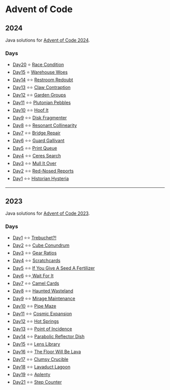 # Advent of Code

## 2024

Java solutions for [Advent of Code 2024](https://adventofcode.com/2024).

### Days

- [Day20](https://github.com/jpl25658/advent-of-code/blob/main/src/main/java/org/jpl/advent/year24/days/Day20.java)
  ⭐ [Race Condition](https://adventofcode.com/2024/day/20)
- [Day15](https://github.com/jpl25658/advent-of-code/blob/main/src/main/java/org/jpl/advent/year24/days/Day15.java)
  ⭐ [Warehouse Woes](https://adventofcode.com/2024/day/15)
- [Day14](https://github.com/jpl25658/advent-of-code/blob/main/src/main/java/org/jpl/advent/year24/days/Day14.java)
  ⭐⭐ [Restroom Redoubt](https://adventofcode.com/2024/day/14)
- [Day13](https://github.com/jpl25658/advent-of-code/blob/main/src/main/java/org/jpl/advent/year24/days/Day13.java)
  ⭐⭐ [Claw Contraption](https://adventofcode.com/2024/day/13)
- [Day12](https://github.com/jpl25658/advent-of-code/blob/main/src/main/java/org/jpl/advent/year24/days/Day12.java)
  ⭐⭐ [Garden Groups](https://adventofcode.com/2024/day/12)
- [Day11](https://github.com/jpl25658/advent-of-code/blob/main/src/main/java/org/jpl/advent/year24/days/Day11.java)
  ⭐⭐ [Plutonian Pebbles](https://adventofcode.com/2024/day/11)
- [Day10](https://github.com/jpl25658/advent-of-code/blob/main/src/main/java/org/jpl/advent/year24/days/Day10.java)
  ⭐⭐ [Hoof It](https://adventofcode.com/2024/day/10)
- [Day9](https://github.com/jpl25658/advent-of-code/blob/main/src/main/java/org/jpl/advent/year24/days/Day9.java)
  ⭐⭐ [Disk Fragmenter](https://adventofcode.com/2024/day/9)
- [Day8](https://github.com/jpl25658/advent-of-code/blob/main/src/main/java/org/jpl/advent/year24/days/Day8.java)
  ⭐⭐ [Resonant Collinearity](https://adventofcode.com/2024/day/8)
- [Day7](https://github.com/jpl25658/advent-of-code/blob/main/src/main/java/org/jpl/advent/year24/days/Day7.java)
  ⭐⭐ [Bridge Repair](https://adventofcode.com/2024/day/7)
- [Day6](https://github.com/jpl25658/advent-of-code/blob/main/src/main/java/org/jpl/advent/year24/days/Day6.java)
  ⭐⭐ [Guard Gallivant](https://adventofcode.com/2024/day/6)
- [Day5](https://github.com/jpl25658/advent-of-code/blob/main/src/main/java/org/jpl/advent/year24/days/Day5.java)
  ⭐⭐ [Print Queue](https://adventofcode.com/2024/day/5)
- [Day4](https://github.com/jpl25658/advent-of-code/blob/main/src/main/java/org/jpl/advent/year24/days/Day4.java) ⭐⭐ [Ceres Search](https://adventofcode.com/2024/day/4)
- [Day3](https://github.com/jpl25658/advent-of-code/blob/main/src/main/java/org/jpl/advent/year24/days/Day3.java) ⭐⭐ [Mull It Over](https://adventofcode.com/2024/day/3)
- [Day2](https://github.com/jpl25658/advent-of-code/blob/main/src/main/java/org/jpl/advent/year24/days/Day2.java) ⭐⭐ [Red-Nosed Reports](https://adventofcode.com/2024/day/2)
- [Day1](https://github.com/jpl25658/advent-of-code/blob/main/src/main/java/org/jpl/advent/year24/days/Day1.java) ⭐⭐ [Historian Hysteria](https://adventofcode.com/2024/day/1)

---

## 2023

Java solutions for [Advent of Code 2023](https://adventofcode.com/2023).

### Days

- [Day1](https://github.com/jpl25658/advent-of-code/blob/main/src/main/java/org/jpl/advent/year23/days/Day1.java) ⭐⭐ [Trebuchet?!](https://adventofcode.com/2023/day/1)
- [Day2](https://github.com/jpl25658/advent-of-code/blob/main/src/main/java/org/jpl/advent/year23/days/Day2.java) ⭐⭐ [Cube Conundrum](https://adventofcode.com/2023/day/2)
- [Day3](https://github.com/jpl25658/advent-of-code/blob/main/src/main/java/org/jpl/advent/year23/days/Day3.java) ⭐⭐ [Gear Ratios](https://adventofcode.com/2023/day/3)
- [Day4](https://github.com/jpl25658/advent-of-code/blob/main/src/main/java/org/jpl/advent/year23/days/Day4.java) ⭐⭐ [Scratchcards](https://adventofcode.com/2023/day/4)
- [Day5](https://github.com/jpl25658/advent-of-code/blob/main/src/main/java/org/jpl/advent/year23/days/Day5.java) ⭐⭐ [If You Give A Seed A Fertilizer](https://adventofcode.com/2023/day/15)
- [Day6](https://github.com/jpl25658/advent-of-code/blob/main/src/main/java/org/jpl/advent/year23/days/Day6.java) ⭐⭐[ Wait For It](https://adventofcode.com/2023/day/6)
- [Day7](https://github.com/jpl25658/advent-of-code/blob/main/src/main/java/org/jpl/advent/year23/days/Day7.java) ⭐⭐ [Camel Cards](https://adventofcode.com/2023/day/7)
- [Day8](https://github.com/jpl25658/advent-of-code/blob/main/src/main/java/org/jpl/advent/year23/days/Day8.java) ⭐⭐ [Haunted Wasteland](https://adventofcode.com/2023/day/8)
- [Day9](https://github.com/jpl25658/advent-of-code/blob/main/src/main/java/org/jpl/advent/year23/days/Day9.java) ⭐⭐ [Mirage Maintenance](https://adventofcode.com/2023/day/9)
- [Day10](https://github.com/jpl25658/advent-of-code/blob/main/src/main/java/org/jpl/advent/year23/days/Day10.java) ⭐⭐ [Pipe Maze](https://adventofcode.com/2023/day/10)
- [Day11](https://github.com/jpl25658/advent-of-code/blob/main/src/main/java/org/jpl/advent/year23/days/Day11.java) ⭐⭐ [Cosmic Expansion](https://adventofcode.com/2023/day/11)
- [Day12](https://github.com/jpl25658/advent-of-code/blob/main/src/main/java/org/jpl/advent/year23/days/Day12.java) ⭐⭐ [Hot Springs](https://adventofcode.com/2023/day/12)
- [Day13](https://github.com/jpl25658/advent-of-code/blob/main/src/main/java/org/jpl/advent/year23/days/Day13.java) ⭐⭐ [Point of Incidence](https://adventofcode.com/2023/day/13)
- [Day14](https://github.com/jpl25658/advent-of-code/blob/main/src/main/java/org/jpl/advent/year23/days/Day14.java) ⭐⭐ [Parabolic 
  Reflector Dish](https://adventofcode.com/2023/day/14)
- [Day15](https://github.com/jpl25658/advent-of-code/blob/main/src/main/java/org/jpl/advent/year23/days/Day15.java) ⭐⭐ [Lens Library](https://adventofcode.com/2023/day/15)
- [Day16](https://github.com/jpl25658/advent-of-code/blob/main/src/main/java/org/jpl/advent/year23/days/Day16.java) ⭐⭐ [The Floor Will 
  Be Lava](https://adventofcode.com/2023/day/16)
- [Day17](https://github.com/jpl25658/advent-of-code/blob/main/src/main/java/org/jpl/advent/year23/days/Day17.java) ⭐⭐ [Clumsy Crucible](https://adventofcode.com/2023/day/17)
- [Day18](https://github.com/jpl25658/advent-of-code/blob/main/src/main/java/org/jpl/advent/year23/days/Day18.java) ⭐⭐ [Lavaduct Lagoon](https://adventofcode.com/2023/day/18)
- [Day19](https://github.com/jpl25658/advent-of-code/blob/main/src/main/java/org/jpl/advent/year23/days/Day19.java) ⭐⭐ [Aplenty](https://adventofcode.com/2023/day/19)
- [Day21](https://github.com/jpl25658/advent-of-code/blob/main/src/main/java/org/jpl/advent/year23/days/Day21.java) ⭐⭐ [Step Counter](https://adventofcode.com/2023/day/21)


